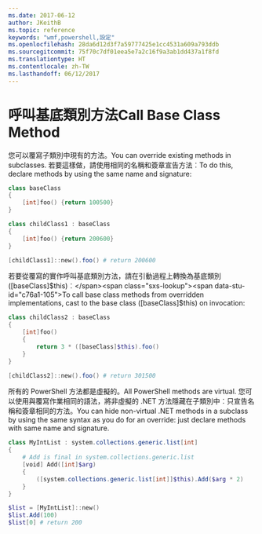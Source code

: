 ```yaml
---
ms.date: 2017-06-12
author: JKeithB
ms.topic: reference
keywords: "wmf,powershell,設定"
ms.openlocfilehash: 28da6d12d3f7a59777425e1cc4531a609a793ddb
ms.sourcegitcommit: 75f70c7df01eea5e7a2c16f9a3ab1dd437a1f8fd
ms.translationtype: HT
ms.contentlocale: zh-TW
ms.lasthandoff: 06/12/2017
---
```

# <a name="call-base-class-method"></a><span data-ttu-id="c76a1-102">呼叫基底類別方法</span><span class="sxs-lookup"><span data-stu-id="c76a1-102">Call Base Class Method</span></span>

<span data-ttu-id="c76a1-103">您可以覆寫子類別中現有的方法。</span><span class="sxs-lookup"><span data-stu-id="c76a1-103">You can override existing methods in subclasses.</span></span> <span data-ttu-id="c76a1-104">若要這樣做，請使用相同的名稱和簽章宣告方法︰</span><span class="sxs-lookup"><span data-stu-id="c76a1-104">To do this, declare methods by using the same name and signature:</span></span>

```PowerShell
class baseClass
{
    [int]foo() {return 100500}
}

class childClass1 : baseClass
{
    [int]foo() {return 200600}
}

[childClass1]::new().foo() # return 200600
```

<span data-ttu-id="c76a1-105">若要從覆寫的實作呼叫基底類別方法，請在引動過程上轉換為基底類別 ([baseClass]$this)︰</span><span class="sxs-lookup"><span data-stu-id="c76a1-105">To call base class methods from overridden implementations, cast to the base class ([baseClass]$this) on invocation:</span></span>

```PowerShell
class childClass2 : baseClass
{
    [int]foo()
    {
        return 3 * ([baseClass]$this).foo()
    }
}

[childClass2]::new().foo() # return 301500
```

<span data-ttu-id="c76a1-106">所有的 PowerShell 方法都是虛擬的。</span><span class="sxs-lookup"><span data-stu-id="c76a1-106">All PowerShell methods are virtual.</span></span> <span data-ttu-id="c76a1-107">您可以使用與覆寫作業相同的語法，將非虛擬的 .NET 方法隱藏在子類別中︰只宣告名稱和簽章相同的方法。</span><span class="sxs-lookup"><span data-stu-id="c76a1-107">You can hide non-virtual .NET methods in a subclass by using the same syntax as you do for an override: just declare methods with same name and signature.</span></span>

```PowerShell
class MyIntList : system.collections.generic.list[int]
{
    # Add is final in system.collections.generic.list
    [void] Add([int]$arg)
    {
        ([system.collections.generic.list[int]]$this).Add($arg * 2)
    }
}

$list = [MyIntList]::new()
$list.Add(100)
$list[0] # return 200
```

